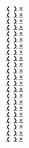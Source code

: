<!DOCTYPE html>
<html lang="en">
<head>
  <meta charset="UTF-8">
  <title>Gallery Lightbox</title>
  <link rel="stylesheet" href="style.css">
</head>
<body>

<div class="gallery">
  <a href="#img1"><img src="1.jpg" alt=""></a>
  <a href="#img2"><img src="2.jpg" alt=""></a>
  <a href="#img3"><img src="3.jpg" alt=""></a>
  <a href="#img4"><img src="4.jpg" alt=""></a>
  <a href="#img5"><img src="5.jpg" alt=""></a>
  <a href="#img6"><img src="6.jpg" alt=""></a>
  <a href="#img7"><img src="7.jpg" alt=""></a>
  <a href="#img8"><img src="8.jpg" alt=""></a>
  <a href="#img9"><img src="9.jpg" alt=""></a>
  <a href="#img10"><img src="10.jpg" alt=""></a>
  <a href="#img11"><img src="11.jpg" alt=""></a>
  <a href="#img12"><img src="12.jpg" alt=""></a>
  <a href="#img13"><img src="13.jpg" alt=""></a>
  <a href="#img14"><img src="14.jpg" alt=""></a>
  <a href="#img15"><img src="15.jpg" alt=""></a>
  <a href="#img16"><img src="16.jpg" alt=""></a>
  <a href="#img17"><img src="17.jpg" alt=""></a>
  <a href="#img18"><img src="18.jpg" alt=""></a>
  <a href="#img19"><img src="19.jpg" alt=""></a>
  <a href="#img20"><img src="20.jpg" alt=""></a>
  <a href="#img21"><img src="21.jpg" alt=""></a>
  <a href="#img22"><img src="22.jpg" alt=""></a>
</div>

<!-- Lightbox windows -->
<div id="img1" class="lightbox">
  <a href="#img22" class="prev">❮</a>
  <img src="1.jpg" alt="">
  <a href="#img2" class="next">❯</a>
  <a href="#" class="close">✕</a>
</div>

<div id="img2" class="lightbox">
  <a href="#img1" class="prev">❮</a>
  <img src="2.jpg" alt="">
  <a href="#img3" class="next">❯</a>
  <a href="#" class="close">✕</a>
</div>

<div id="img3" class="lightbox">
  <a href="#img2" class="prev">❮</a>
  <img src="3.jpg" alt="">
  <a href="#img4" class="next">❯</a>
  <a href="#" class="close">✕</a>
</div>

<div id="img4" class="lightbox">
  <a href="#img3" class="prev">❮</a>
  <img src="4.jpg" alt="">
  <a href="#img5" class="next">❯</a>
  <a href="#" class="close">✕</a>
</div>

<div id="img5" class="lightbox">
  <a href="#img4" class="prev">❮</a>
  <img src="5.jpg" alt="">
  <a href="#img6" class="next">❯</a>
  <a href="#" class="close">✕</a>
</div>

<div id="img6" class="lightbox">
  <a href="#img5" class="prev">❮</a>
  <img src="6.jpg" alt="">
  <a href="#img7" class="next">❯</a>
  <a href="#" class="close">✕</a>
</div>

<div id="img7" class="lightbox">
  <a href="#img6" class="prev">❮</a>
  <img src="7.jpg" alt="">
  <a href="#img8" class="next">❯</a>
  <a href="#" class="close">✕</a>
</div>

<div id="img8" class="lightbox">
  <a href="#img7" class="prev">❮</a>
  <img src="8.jpg" alt="">
  <a href="#img9" class="next">❯</a>
  <a href="#" class="close">✕</a>
</div>

<div id="img9" class="lightbox">
  <a href="#img8" class="prev">❮</a>
  <img src="9.jpg" alt="">
  <a href="#img10" class="next">❯</a>
  <a href="#" class="close">✕</a>
</div>

<div id="img10" class="lightbox">
  <a href="#img9" class="prev">❮</a>
  <img src="10.jpg" alt="">
  <a href="#img11" class="next">❯</a>
  <a href="#" class="close">✕</a>
</div>

<div id="img11" class="lightbox">
  <a href="#img10" class="prev">❮</a>
  <img src="11.jpg" alt="">
  <a href="#img12" class="next">❯</a>
  <a href="#" class="close">✕</a>
</div>

<div id="img12" class="lightbox">
  <a href="#img11" class="prev">❮</a>
  <img src="12.jpg" alt="">
  <a href="#img13" class="next">❯</a>
  <a href="#" class="close">✕</a>
</div>

<div id="img13" class="lightbox">
  <a href="#img12" class="prev">❮</a>
  <img src="13.jpg" alt="">
  <a href="#img14" class="next">❯</a>
  <a href="#" class="close">✕</a>
</div>

<div id="img14" class="lightbox">
  <a href="#img13" class="prev">❮</a>
  <img src="14.jpg" alt="">
  <a href="#img15" class="next">❯</a>
  <a href="#" class="close">✕</a>
</div>

<div id="img15" class="lightbox">
  <a href="#img14" class="prev">❮</a>
  <img src="15.jpg" alt="">
  <a href="#img16" class="next">❯</a>
  <a href="#" class="close">✕</a>
</div>

<div id="img16" class="lightbox">
  <a href="#img15" class="prev">❮</a>
  <img src="16.jpg" alt="">
  <a href="#img17" class="next">❯</a>
  <a href="#" class="close">✕</a>
</div>

<div id="img17" class="lightbox">
  <a href="#img16" class="prev">❮</a>
  <img src="17.jpg" alt="">
  <a href="#img18" class="next">❯</a>
  <a href="#" class="close">✕</a>
</div>

<div id="img18" class="lightbox">
  <a href="#img17" class="prev">❮</a>
  <img src="18.jpg" alt="">
  <a href="#img19" class="next">❯</a>
  <a href="#" class="close">✕</a>
</div>

<div id="img19" class="lightbox">
  <a href="#img18" class="prev">❮</a>
  <img src="19.jpg" alt="">
  <a href="#img20" class="next">❯</a>
  <a href="#" class="close">✕</a>
</div>

<div id="img20" class="lightbox">
  <a href="#img19" class="prev">❮</a>
  <img src="20.jpg" alt="">
  <a href="#img21" class="next">❯</a>
  <a href="#" class="close">✕</a>
</div>

<div id="img21" class="lightbox">
  <a href="#img20" class="prev">❮</a>
  <img src="21.jpg" alt="">
  <a href="#img22" class="next">❯</a>
  <a href="#" class="close">✕</a>
</div>

<div id="img22" class="lightbox">
  <a href="#img21" class="prev">❮</a>
  <img src="22.jpg" alt="">
  <a href="#img1" class="next">❯</a>
  <a href="#" class="close">✕</a>
</div>

</body>
</html>

